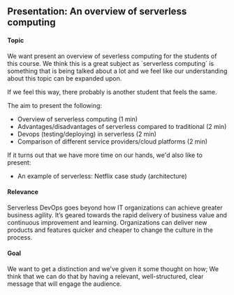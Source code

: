 ## Presentation: An overview of serverless computing

#### Topic
We want present an overview of severless computing for the students of this course. We think this is a great subject as ´serverless computing´ is something that is being talked about a lot and we feel like our understanding about this topic can be expanded upon.

If we feel this way, there probably is another student that feels the same.

The aim to present the following:
  - Overview of serverless computing (1 min)
  - Advantages/disadvantages of serverless compared to traditional (2 min)
  - Devops (testing/deploying) in serverless (2 min)
  - Comparison of different service providers/cloud platforms (2 min)

If it turns out that we have more time on our hands, we'd also like to present:

- An example of serverless: Netflix case study (architecture)


#### Relevance
Serverless DevOps goes beyond how IT organizations can achieve greater business agility. It’s geared towards the rapid delivery of business value and continuous improvement and learning. Organizations can deliver new products and features quicker and cheaper to change the culture in the process.


#### Goal 
We want to get a distinction and we've given it some thought on how; We think that we can do that by having a relevant, well-structured, clear message that will engage the audience.
